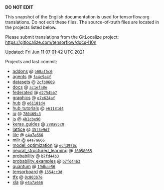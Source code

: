 __DO NOT EDIT__

This snapshot of the English documentation is used for tensorflow.org
translations. Do not edit these files. The source-of-truth files are located in
the projects listed below.

Please submit translations from the GitLocalize project: https://gitlocalize.com/tensorflow/docs-l10n

Updated: Fri Jun 11 07:01:42 UTC 2021

Projects and last commit:

- [addons](https://github.com/tensorflow/addons/tree/master/docs) @ <a href='https://github.com/tensorflow/addons/commit/b68af5c611dd06894ad282ec263a92e1681c83db'><code>b68af5c6</code></a>
- [agents](https://github.com/tensorflow/agents/tree/master/docs) @ <a href='https://github.com/tensorflow/agents/commit/fa4c9a4f8399f85b6f52de9964fee2737636ecd8'><code>fa4c9a4f</code></a>
- [datasets](https://github.com/tensorflow/datasets/tree/master/docs) @ <a href='https://github.com/tensorflow/datasets/commit/2cfb06097c653ec118de539647b895caecbf58e9'><code>2cfb0609</code></a>
- [docs](https://github.com/tensorflow/docs/tree/master/site/en) @ <a href='https://github.com/tensorflow/docs/commit/ac1efa8e9d6e23ead09dde8757bae2e95a005ee2'><code>ac1efa8e</code></a>
- [federated](https://github.com/tensorflow/federated/tree/master/docs) @ <a href='https://github.com/tensorflow/federated/commit/d2754bb73e4240745a0bd3f9e4ab92b495535d79'><code>d2754bb7</code></a>
- [graphics](https://github.com/tensorflow/graphics/tree/master/tensorflow_graphics/g3doc) @ <a href='https://github.com/tensorflow/graphics/commit/e7e624af3efbb52db67a262d03dde7eccc97eda9'><code>e7e624af</code></a>
- [hub](https://github.com/tensorflow/hub/tree/master/docs) @ <a href='https://github.com/tensorflow/hub/commit/e61181d45a7857e1c49e97d0b704b02f2d3d7dab'><code>e61181d4</code></a>
- [hub_tutorials](https://github.com/tensorflow/hub/tree/master/examples/colab) @ <a href='https://github.com/tensorflow/hub/commit/e61181d45a7857e1c49e97d0b704b02f2d3d7dab'><code>e61181d4</code></a>
- [io](https://github.com/tensorflow/io/tree/master/docs) @ <a href='https://github.com/tensorflow/io/commit/780469c388759e6e92978542a9199108486eb6fa'><code>780469c3</code></a>
- [js](https://github.com/tensorflow/tfjs-website/tree/master/docs) @ <a href='https://github.com/tensorflow/tfjs-website/commit/4b1cbe9076f03e713de2772442b86c1e2ce68171'><code>4b1cbe90</code></a>
- [keras_guides](https://github.com/tensorflow/docs/tree/snapshot-keras/site/en/guide/keras) @ <a href='https://github.com/tensorflow/docs/commit/288a85c8c652050d802d4737ebf21d19254b6672'><code>288a85c8</code></a>
- [lattice](https://github.com/tensorflow/lattice/tree/master/docs) @ <a href='https://github.com/tensorflow/lattice/commit/35f3e9d7da7f90a700d7a903e1818e82965f245c'><code>35f3e9d7</code></a>
- [lite](https://github.com/tensorflow/tensorflow/tree/master/tensorflow/lite/g3doc) @ <a href='https://github.com/tensorflow/tensorflow/commit/e4a7a66671ea1430d9af3e155c6be52ea63035b8'><code>e4a7a666</code></a>
- [mlir](https://github.com/tensorflow/tensorflow/tree/master/tensorflow/compiler/mlir/g3doc) @ <a href='https://github.com/tensorflow/tensorflow/commit/e4a7a66671ea1430d9af3e155c6be52ea63035b8'><code>e4a7a666</code></a>
- [model_optimization](https://github.com/tensorflow/model-optimization/tree/master/tensorflow_model_optimization/g3doc) @ <a href='https://github.com/tensorflow/model-optimization/commit/ec43970c86ed16c231931f089c3ba29390ec21b5'><code>ec43970c</code></a>
- [neural_structured_learning](https://github.com/tensorflow/neural-structured-learning/tree/master/g3doc) @ <a href='https://github.com/tensorflow/neural-structured-learning/commit/f60580554d0b2b1d5418e156a016d4436000e1aa'><code>f6058055</code></a>
- [probability](https://github.com/tensorflow/probability/tree/master/tensorflow_probability/g3doc) @ <a href='https://github.com/tensorflow/probability/commit/b7fd44b36a4c0d18854a4dadb23a5a9ccbbbe453'><code>b7fd44b3</code></a>
- [probability_examples](https://github.com/tensorflow/probability/tree/master/tensorflow_probability/examples/jupyter_notebooks) @ <a href='https://github.com/tensorflow/probability/commit/b7fd44b36a4c0d18854a4dadb23a5a9ccbbbe453'><code>b7fd44b3</code></a>
- [quantum](https://github.com/tensorflow/quantum/tree/master/docs) @ <a href='https://github.com/tensorflow/quantum/commit/19dbae5690d268f3710bd4511cd89b9a4450290d'><code>19dbae56</code></a>
- [tensorboard](https://github.com/tensorflow/tensorboard/tree/master/docs) @ <a href='https://github.com/tensorflow/tensorboard/commit/1554cc3da7e2e6086a6c277203196da660084303'><code>1554cc3d</code></a>
- [tfx](https://github.com/tensorflow/tfx/tree/master/docs) @ <a href='https://github.com/tensorflow/tfx/commit/0c803b7eb9e1f4218057a9c919d9804c2e4b7262'><code>0c803b7e</code></a>
- [xla](https://github.com/tensorflow/tensorflow/tree/master/tensorflow/compiler/xla/g3doc) @ <a href='https://github.com/tensorflow/tensorflow/commit/e4a7a66671ea1430d9af3e155c6be52ea63035b8'><code>e4a7a666</code></a>

